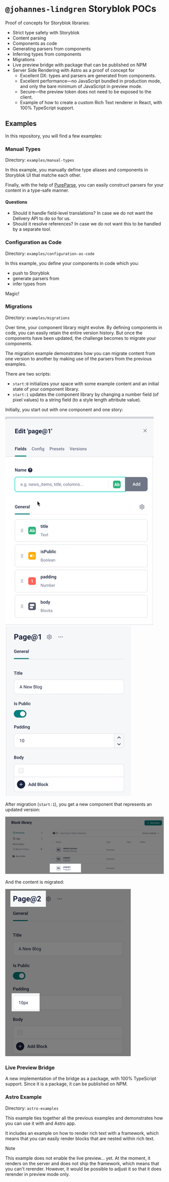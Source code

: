 # `@johannes-lindgren` Storyblok POCs

Proof of concepts for Storyblok libraries:

- Strict type safety with Storyblok
- Content parsing
- Components as code
- Generating parsers from components
- Inferring types from components
- Migrations
- Live preview bridge with package that can be published on NPM
- Server Side Rendering with Astro as a proof of concept for
  - Excellent DX: types and parsers are generated from components.
  - Excellent performance—no JavaScript bundled in production mode, and only the bare minimum of JavaScript in preview mode.
  - Secure—the preview token does not need to be exposed to the client.
  - Example of how to create a custom Rich Text renderer in React, with 100% TypeScript support.

## Examples

In this repository, you will find a few examples:

### Manual Types

Directory: `examples/manual-types`

In this example, you manually define type aliases and components in Storyblok UI that matche each other.

Finally, with the help of [PureParse](https://www.npmjs.com/package/pure-parse), you can easily construct parsers for your content in a type-safe manner.

#### Questions

- Should it handle field-level translations? In case we do not want the Delivery API to do so for us.
- Should it resolve references? In case we do not want this to be handled by a separate tool.

### Configuration as Code

Directory: `examples/configuration-as-code`

In this example, you define your components in code which you:

- push to Storyblok
- generate parsers from
- infer types from

Magic!

### Migrations

Directory: `examples/migrations`

Over time, your component library might evolve. By defining components in code, you can easily retain the entire version history. But once the components have been updated, the challenge becomes to migrate your components.

The migration example demonstrates how you can migrate content from one version to another by making use of the parsers from the previous examples.

There are two scripts:

- `start:0` initializes your space with some example content and an initial state of your component library.
- `start:1` updates the component library by changing a number field (of pixel values) to a string field (to a style length attribute value).

Initially, you start out with one component and one story:

![img_1.png](docs/img_component_v1.png)
![img.png](docs/img_story_v1.png)

After migration (`start:1`), you get a new component that represents an updated version:

![img.png](docs/img_component_v2.png)

And the content is migrated:

![img.png](docs/img_story_v2.png)

### Live Preview Bridge

A new implementation of the bridge as a package, with 100% TypeScript support. Since it is a package, it can be published on NPM.

### Astro Example

Directory: `astro-examples`

This example ties together all the previous examples and demonstrates how you can use it with and Astro app.

It includes an example on how to render rich text with a framework, which means that you can easily render blocks that are nested within rich text.

> [!NOTE]
> This example does not enable the live preview... yet. At the moment, it renders on the server and does not ship the framework, which means that you can't rerender. However, it would be possible to adjust it so that it does rerender in preview mode only.
